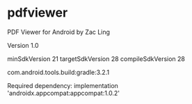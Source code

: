 # pdfviewer
PDF Viewer for Android by Zac Ling

Version 1.0

minSdkVersion 21
targetSdkVersion 28
compileSdkVersion 28

com.android.tools.build:gradle:3.2.1

Required dependency:
implementation 'androidx.appcompat:appcompat:1.0.2'
